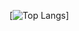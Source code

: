 
[![Top Langs](https://github-readme-stats.vercel.app/api/top-langs/?username=mesihtasci&size_weight=0.5&count_weight=0.5)]
